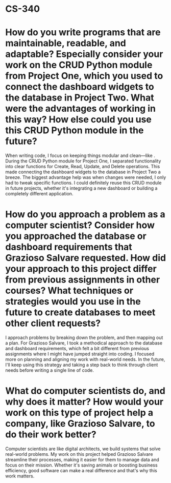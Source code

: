 # CS-340

# How do you write programs that are maintainable, readable, and adaptable? Especially consider your work on the CRUD Python module from Project One, which you used to connect the dashboard widgets to the database in Project Two. What were the advantages of working in this way? How else could you use this CRUD Python module in the future?

When writing code, I focus on keeping things modular and clean—like . During the CRUD Python module for Project One, I separated functionality into clear functions for Create, Read, Update, and Delete operations. This made connecting the dashboard widgets to the database in Project Two a breeze. The biggest advantage help was when changes were needed, I only had to tweak specific functions. I could definitely reuse this CRUD module in future projects, whether it's integrating a new dashboard or building a completely different application.

# How do you approach a problem as a computer scientist? Consider how you approached the database or dashboard requirements that Grazioso Salvare requested. How did your approach to this project differ from previous assignments in other courses? What techniques or strategies would you use in the future to create databases to meet other client requests?

I approach problems by breaking down the problem, and then mapping out a plan. For Grazioso Salvare, I took a methodical approach to the database and dashboard requirements, which felt a bit different from previous assignments where I might have jumped straight into coding. I focused more on planning and aligning my work with real-world needs. In the future, I'll keep using this strategy and taking a step back to think through client needs before writing a single line of code.

# What do computer scientists do, and why does it matter? How would your work on this type of project help a company, like Grazioso Salvare, to do their work better?

Computer scientists are like digital architects, we build systems that solve real-world problems. My work on this project helped Grazioso Salvare streamline their processes, making it easier for them to manage data and focus on their mission. Whether it's saving animals or boosting business efficiency, good software can make a real difference and that's why this work matters.
